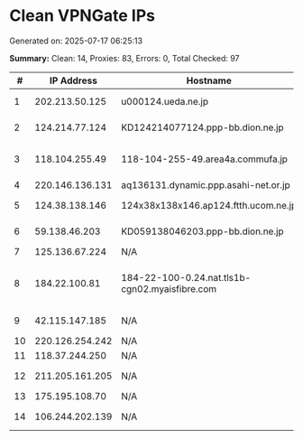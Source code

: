 # Clean VPNGate IPs
Generated on: 2025-07-17 06:25:13

**Summary:** Clean: 14, Proxies: 83, Errors: 0, Total Checked: 97

| # | IP Address | Hostname | Type | Country | Provider |
|---|------------|----------|------|---------|----------|
| 1 | 202.213.50.125 | u000124.ueda.ne.jp | Residential | JP | UEDA CABLE VISION CO.,LTD. |
| 2 | 124.214.77.124 | KD124214077124.ppp-bb.dion.ne.jp | Business | JP | KDDI CORPORATION |
| 3 | 118.104.255.49 | 118-104-255-49.area4a.commufa.jp | Business | JP | Chubu Telecommunications Company, Inc. |
| 4 | 220.146.136.131 | aq136131.dynamic.ppp.asahi-net.or.jp | Business | JP | Asahi Net |
| 5 | 124.38.138.146 | 124x38x138x146.ap124.ftth.ucom.ne.jp | Residential | JP | ARTERIA Networks Corporation |
| 6 | 59.138.46.203 | KD059138046203.ppp-bb.dion.ne.jp | Business | JP | KDDI CORPORATION |
| 7 | 125.136.67.224 | N/A | Business | KR | Korea Telecom |
| 8 | 184.22.100.81 | 184-22-100-0.24.nat.tls1b-cgn02.myaisfibre.com | Residential | TH | ADVANCED WIRELESS NETWORK COMPANY LIMITED |
| 9 | 42.115.147.185 | N/A | Business | VN | FPT Telecom Company |
| 10 | 220.126.254.242 | N/A | Business | KR | Korea Telecom |
| 11 | 118.37.244.250 | N/A | Business | KR | Korea Telecom |
| 12 | 211.205.161.205 | N/A | Residential | KR | SK Broadband Co Ltd |
| 13 | 175.195.108.70 | N/A | Business | KR | Korea Telecom |
| 14 | 106.244.202.139 | N/A | Business | KR | LG DACOM Corporation |
